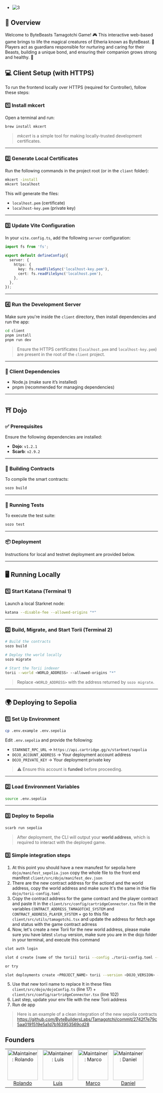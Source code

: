 - ![3](https://github.com/user-attachments/assets/e30e3a5e-7b10-4295-9c44-a7c0d5782d58)

## 🌟 Overview
Welcome to ByteBeasts Tamagotchi Game! 🎮 This interactive web-based game brings to life the magical creatures of Etheria known as ByteBeast. 🐾 Players act as guardians responsible for nurturing and caring for their Beasts, building a unique bond, and ensuring their companion grows strong and healthy. 💖

## 💻 Client Setup (with HTTPS)

To run the frontend locally over HTTPS (required for Controller), follow these steps:

### 1️⃣ Install mkcert  

Open a terminal and run:

```bash
brew install mkcert
```

> _mkcert_ is a simple tool for making locally-trusted development certificates.

---

### 2️⃣ Generate Local Certificates  

Run the following commands in the project root (or in the `client` folder):

```bash
mkcert -install
mkcert localhost
```

This will generate the files:  
- `localhost.pem` (certificate)  
- `localhost-key.pem` (private key)

---

### 3️⃣ Update Vite Configuration  

In your `vite.config.ts`, add the following `server` configuration:

```ts
import fs from 'fs';

export default defineConfig({
  server: {
    https: {
      key: fs.readFileSync('localhost-key.pem'),
      cert: fs.readFileSync('localhost.pem'),
    },
  },
});
```

---

### 4️⃣ Run the Development Server  

Make sure you're inside the `client` directory, then install dependencies and run the app:

```bash
cd client
pnpm install
pnpm run dev
```

> Ensure the HTTPS certificates (`localhost.pem` and `localhost-key.pem`) are present in the root of the `client` project.

---

### 🧱 Client Dependencies

- Node.js (make sure it’s installed)
- pnpm (recommended for managing dependencies)

---
## ⛩️ Dojo

### ✅ Prerequisites  
Ensure the following dependencies are installed:

- **Dojo**: `v1.2.1`  
- **Scarb**: `v2.9.2`

---

### 🔨 Building Contracts  
To compile the smart contracts:

```bash
sozo build
```

---

### 🧪 Running Tests  
To execute the test suite:

```bash
sozo test
```

---

### 📦 Deployment  
Instructions for local and testnet deployment are provided below.

---

## 🖥️ Running Locally  

### 1️⃣ Start Katana (Terminal 1)  
Launch a local Starknet node:

```bash
katana --disable-fee --allowed-origins "*"
```

---

### 2️⃣ Build, Migrate, and Start Torii (Terminal 2)  

```bash
# Build the contracts
sozo build

# Deploy the world locally
sozo migrate

# Start the Torii indexer
torii --world <WORLD_ADDRESS> --allowed-origins "*"
```

> Replace `<WORLD_ADDRESS>` with the address returned by `sozo migrate`.

---

## 🌍 Deploying to Sepolia  

### 1️⃣ Set Up Environment  

```bash
cp .env.example .env.sepolia
```

Edit `.env.sepolia` and provide the following:

- `STARKNET_RPC_URL` → `https://api.cartridge.gg/x/starknet/sepolia`  
- `DOJO_ACCOUNT_ADDRESS` → Your deployment account address  
- `DOJO_PRIVATE_KEY` → Your deployment private key  

> ⚠️ Ensure this account is **funded** before proceeding.

---

### 2️⃣ Load Environment Variables  

```bash
source .env.sepolia
```

---

### 3️⃣ Deploy to Sepolia  

```bash
scarb run sepolia
```

> After deployment, the CLI will output your **world address**, which is required to interact with the deployed game.


### 3️⃣ Simple integration steps

1. At this point you should have a new manufest for sepolia here `dojo/manifest_sepolia.json` copy the whole file to the front end manifest `client/src/dojo/manifest_dev.json`
2. There are the new contract address for the actiond and the world address, copy the world address and make sure It's the same in thie file `dojo/torii-config.toml`
3. Copy the contract address for the game contract and the player contract and paste It in the `client/src/config/cartridgeConnector.tsx` file in the variables `CONTRACT_ADDRESS_TAMAGOTCHI_SYSTEM` and `CONTRACT_ADDRESS_PLAYER_SYSTEM` + go to this file `client/src/utils/tamagotchi.tsx` and update the address for fetch age and status with the game contract adrress
4. Now, let's create a new Torii for the new world address, please make sure you have latest `slotup` version, make sure you are in the dojo folder in your terminal, and execute this command

```bash
slot auth login

slot d create [name of the torii] torii --config ./torii-config.toml --version v1.5.1

or try

slot deployments create <PROJECT_NAME> torii --version <DOJO_VERSION> --world <WORLD_ADDRESS> --rpc <RPC_URL>
```

5. Use that new torii name to replace It in these files `client/src/dojo/dojoConfig.ts` (line 17) + `client/src/config/cartridgeConnector.tsx` (line 102)
6. Last step, update your env file with the new Torii address
7. Run de app

> Here is an example of a clean integration of the new sepolia contracts https://github.com/ByteBuildersLabs/Tamagotchi/commit/2742f7e79c5aa0191519e5a1d7b163953569cd28

## Founders
<table>
  <tr>
    <td align="center">
      <img src="client/src/assets/img/rolo.jpg" width="100px;" alt="Maintainer: Rolando"/>
      <br />
      <a href="https://t.me/roloxworld">Rolando</a>
      <br />
    </td>
    <td align="center">
      <img src="client/src/assets/img/Luis.png" width="100px;" alt="Maintainer: Luis"/>
      <br />
      <a href="https://t.me/devjimenezz22">Luis</a>
      <br />
    </td>
    <td align="center">
      <img src="client/src/assets/img/marco.jpeg" width="100px;" alt="Maintainer: Marco"/>
      <br />
      <a href="https://t.me/coxmar23">Marco</a>
      <br />
    </td>
    <td align="center">
      <img src="client/src/assets/img/daniel.jpeg" width="100px;" alt="Maintainer: Daniel"/>
      <br />
      <a href="https://t.me/danielcdz">Daniel</a>
      <br />
    </td>
  </tr>
</table>
